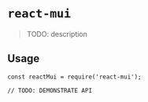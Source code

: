 # `react-mui`

> TODO: description

## Usage

```
const reactMui = require('react-mui');

// TODO: DEMONSTRATE API
```
